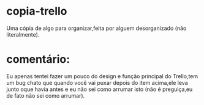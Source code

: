# copia-trello
Uma cópia de algo para organizar,feita por alguem desorganizado (não literalmente).

# comentário:

Eu apenas tentei fazer um pouco do design e função principal do Trello,tem um bug chato que quando você vai puxar depois do item acima,ele leva junto oque havia antes e eu não sei como arrumar isto (não é preguiça,eu de fato não sei como arrumar).
